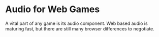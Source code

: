 Audio for Web Games
===================

A vital part of any game is its audio component. Web based audio is maturing fast, but there are still many browser differences to negotiate.
